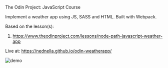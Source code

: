The Odin Project: JavaScript Course

Implement a weather app using JS, SASS and HTML. Built with Webpack.

Based on the lesson(s):

1. https://www.theodinproject.com/lessons/node-path-javascript-weather-app

Live at: https://nednella.github.io/odin-weatherapp/

![demo](https://github.com/nednella/odin-weatherapp/assets/119449811/93a0ae54-652d-4b2f-af99-28ef6f66114f)
